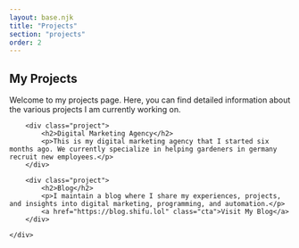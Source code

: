 ```yaml
---
layout: base.njk
title: "Projects"
section: "projects"
order: 2
---
```

<section class="section" id="projects">
    <div class="intro">
        <h1>My Projects</h1>
        <p>Welcome to my projects page. Here, you can find detailed information about the various projects I am currently working on.</p>
        
        <div class="project">
            <h2>Digital Marketing Agency</h2>
            <p>This is my digital marketing agency that I started six months ago. We currently specialize in helping gardeners in germany recruit new employees.</p>
        </div>
        
        <div class="project">
            <h2>Blog</h2>
            <p>I maintain a blog where I share my experiences, projects, and insights into digital marketing, programming, and automation.</p>
            <a href="https://blog.shifu.lol" class="cta">Visit My Blog</a>
        </div>

    </div>
</section>
